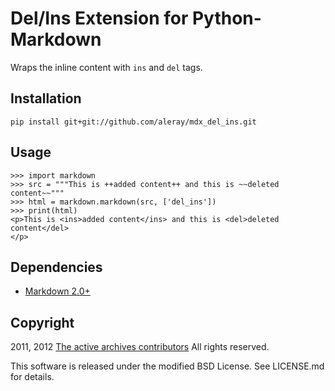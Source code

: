 Del/Ins Extension for Python-Markdown
=====================================

Wraps the inline content with `ins` and `del` tags.


Installation
------------

    pip install git+git://github.com/aleray/mdx_del_ins.git


Usage
-----

    >>> import markdown
    >>> src = """This is ++added content++ and this is ~~deleted content~~""" 
    >>> html = markdown.markdown(src, ['del_ins'])
    >>> print(html)
    <p>This is <ins>added content</ins> and this is <del>deleted content</del>
    </p>


Dependencies
------------

* [Markdown 2.0+](http://www.freewisdom.org/projects/python-markdown/)


Copyright
---------

2011, 2012 [The active archives contributors](http://activearchives.org/)
All rights reserved.

This software is released under the modified BSD License. 
See LICENSE.md for details.
